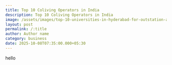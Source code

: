 ```yaml
---
title: Top 10 Coliving Operators in India
description: Top 10 Coliving Operators in India
image: /assets/images/top-10-universities-in-hyderabad-for-outstation-and-international-students-2025-guide.webp
layout: post
permalink: /:title
author: Author name
category: business
date: 2025-10-08T07:35:00.000+05:30
---
```

hello
